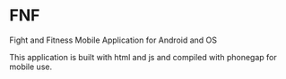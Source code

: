 FNF
===

Fight and Fitness Mobile Application for Android and OS

This application is built with html and js and compiled with phonegap for mobile use.

